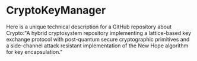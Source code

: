 # CryptoKeyManager
Here is a unique technical description for a GitHub repository about Crypto:"A hybrid cryptosystem repository implementing a lattice-based key exchange protocol with post-quantum secure cryptographic primitives and a side-channel attack resistant implementation of the New Hope algorithm for key encapsulation."
